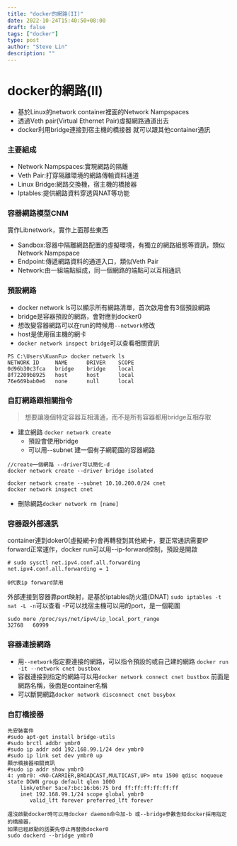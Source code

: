 ```yaml
---
title: "docker的網路(II)"
date: 2022-10-24T15:40:50+08:00
draft: false
tags: ["docker"]
type: post
author: "Steve Lin"
description: ""
---
```


# docker的網路(II)
- 基於Linux的network container裡面的Network Nampspaces
- 透過Veth pair(Virtual Ethernet Pair)虛擬網路通道出去
- docker利用bridge連接到宿主機的橋接器 就可以跟其他container通訊
### 主要組成
- Network Nampspaces:實現網路的隔離
- Veth Pair:打穿隔離環境的網路傳輸資料通道
- Linux Bridge:網路交換機，宿主機的橋接器
- Iptables:提供網路資料穿透與NAT等功能
### 容器網路模型CNM
實作Libnetwork，實作上面那些東西
- Sandbox:容器中隔離網路配置的虛擬環境，有獨立的網路組態等資訊，類似Network Nampspace
- Endpoint:傳遞網路資料的通道入口，類似Veth Pair
- Network:由一組端點組成，同一個網路的端點可以互相通訊
### 預設網路
- docker network ls可以顯示所有網路清單，首次啟用會有3個預設網路
- bridge是容器預設的網路，會對應到docker0
- 想改變容器網路可以在run的時候用`--network`修改
- host是使用宿主機的網卡
- `docker network inspect bridge`可以查看相關資訊
```
PS C:\Users\KuanFu> docker network ls
NETWORK ID     NAME      DRIVER    SCOPE
0d96b30c3fca   bridge    bridge    local
8f72209b8925   host      host      local
76e669bab0e6   none      null      local
```
### 自訂網路跟相關指令
> 想要讓幾個特定容器互相溝通，而不是所有容器都用bridge互相存取
- 建立網路 `docker network create`
	- 預設會使用bridge
	- 可以用--subnet 建一個有子網範圍的容器網路 
```
//create一個網路 --driver可以簡化-d
docker network create --driver bridge isolated

docker network create --subnet 10.10.200.0/24 cnet
docker network inspect cnet
```
- 刪除網路`docker network rm [name]`

### 容器跟外部通訊
container連到doker0(虛擬網卡)會再轉發到其他網卡，要正常通訊需要IP forward正常運作，docker run可以用--ip-forward控制，預設是開啟
```
# sudo sysctl net.ipv4.conf.all.forwarding
net.ipv4.conf.all.forwarding = 1

0代表ip forward禁用
```
外部連接到容器靠port映射，是基於iptables防火牆(DNAT)
`sudo iptables -t nat -L -n`可以查看
-P可以找宿主機可以用的port，是一個範圍
```
sudo more /proc/sys/net/ipv4/ip_local_port_range
32768	60999

```
### 容器連接網路
- 用`--network`指定要連接的網路，可以指令預設的或自己建的網路
`docker run -it --network cnet bustbox`
- 容器連接到指定的網路可以用`docker network connect cnet bustbox` 前面是網路名稱，後面是container名稱
- 可以斷開網路`docker network disconnect cnet busybox`
### 自訂橋接器
```
先安裝套件
#sudo apt-get install bridge-utils
#sudo brctl addbr ymbr0
#sudo ip addr add 192.168.99.1/24 dev ymbr0
#sudo ip link set dev ymbr0 up
顯示橋接器相關資訊
#sudo ip addr show ymbr0
4: ymbr0: <NO-CARRIER,BROADCAST,MULTICAST,UP> mtu 1500 qdisc noqueue state DOWN group default qlen 1000
    link/ether 5a:e7:bc:16:b6:75 brd ff:ff:ff:ff:ff:ff
    inet 192.168.99.1/24 scope global ymbr0
       valid_lft forever preferred_lft forever

還沒啟動docker時可以用docker daemon命令加-b 或--bridge參數告知docker採用指定的橋接器，
如果已經啟動的話要先停止再替換docker0
sudo dockerd --bridge ymbr0


```
